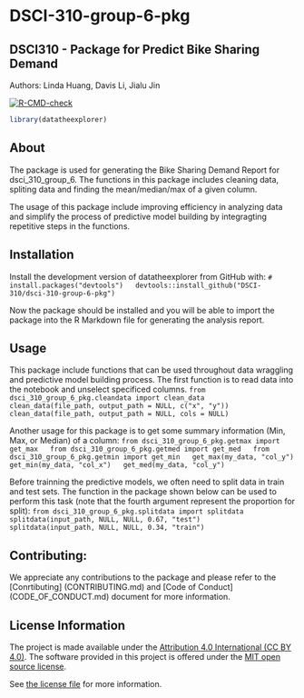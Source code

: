 
<!-- README.md is generated from README.Rmd. Please edit that file -->

# DSCI-310-group-6-pkg

## DSCI310 - Package for Predict Bike Sharing Demand

Authors: Linda Huang, Davis Li, Jialu Jin

<!-- badges: start -->

[![R-CMD-check](https://github.com/DSCI-310/dsci-310-group-6-pkg/actions/workflows/R-CMD-check.yaml/badge.svg)](https://github.com/DSCI-310/dsci-310-group-6-pkg/actions/workflows/R-CMD-check.yaml)
<!-- badges: end -->

``` r
library(datatheexplorer)
```

## About

The package is used for generating the Bike Sharing Demand Report for
dsci_310_group_6. The functions in this package includes cleaning data,
spliting data and finding the mean/median/max of a given column.

The usage of this package include improving efficiency in analyzing data
and simplify the process of predictive model building by integragting
repetitive steps in the functions.

## Installation

Install the development version of datatheexplorer from GitHub with:
`# install.packages("devtools")   devtools::install_github("DSCI-310/dsci-310-group-6-pkg")`

Now the package should be installed and you will be able to import the
package into the R Markdown file for generating the analysis report.

## Usage

This package include functions that can be used throughout data
wraggling and predictive model building process. The first function is
to read data into the notebook and unselect specificed columns.
`from dsci_310_group_6_pkg.cleandata import clean_data   clean_data(file_path, output_path = NULL, c("x", "y"))   clean_data(file_path, output_path = NULL, cols = NULL)`

Another usage for this package is to get some summary information (Min,
Max, or Median) of a column:
`from dsci_310_group_6_pkg.getmax import get_max   from dsci_310_group_6_pkg.getmed import get_med   from dsci_310_group_6_pkg.getmin import get_min   get_max(my_data, "col_y")   get_min(my_data, "col_x")   get_med(my_data, "col_y")`

Before trainning the predictive models, we often need to split data in
train and test sets. The function in the package shown below can be used
to perform this task (note that the fourth argument represent the
proportion for split):
`from dsci_310_group_6_pkg.splitdata import splitdata   splitdata(input_path, NULL, NULL, 0.67, "test")   splitdata(input_path, NULL, NULL, 0.34, "train")`

## Contributing:

We appreciate any contributions to the package and please refer to the
\[Conrtibuting\] (CONTRIBUTING.md) and \[Code of Conduct\]
(CODE_OF_CONDUCT.md) document for more information.

## License Information

The project is made available under the [Attribution 4.0 International
(CC BY 4.0)](https://creativecommons.org/licenses/by/4.0/). The software
provided in this project is offered under the [MIT open source
license](https://opensource.org/license/mit/).

See [the license file](LICENSE.md) for more information.
